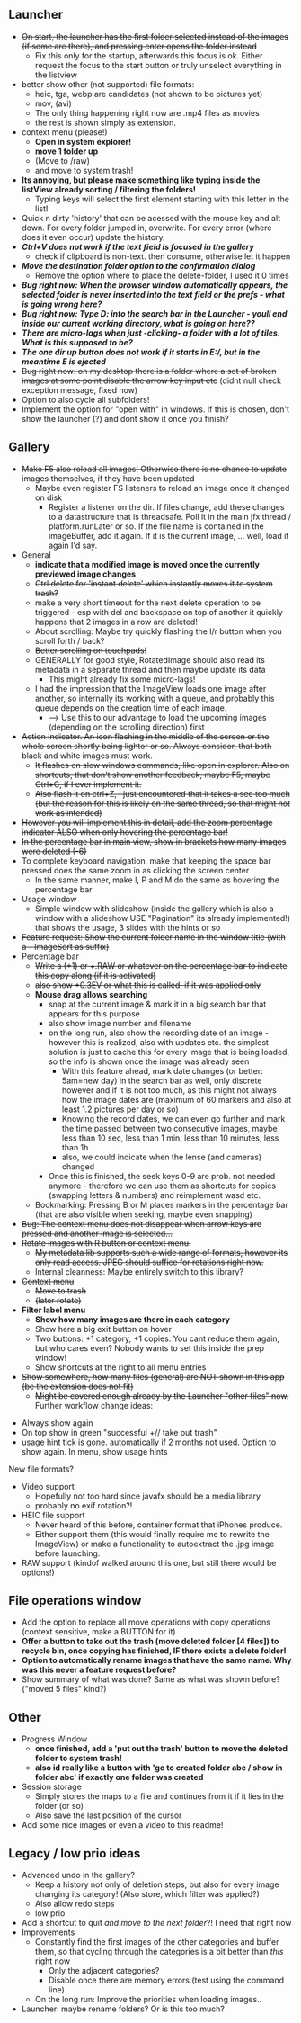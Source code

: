 
## Launcher
* ~~On start, the launcher has the first folder selected instead of the images (if some are there), and pressing enter opens the folder instead~~
  * Fix this only for the startup, afterwards this focus is ok. Either request the focus to the start button or truly unselect everything in the listview
* better show other (not supported) file formats: 
  * heic, tga, webp are candidates (not shown to be pictures yet)
  * mov, (avi)
  * The only thing happening right now are .mp4 files as movies
  * the rest is shown simply as extension. 
* context menu (please!)
  * **Open in system explorer!**
  * **move 1 folder up**
  * (Move to /raw)
  * and move to system trash!
* **Its annoying, but please make something like typing inside the listView already sorting / filtering the folders!**
  * Typing keys will select the first element starting with this letter in the list!
* Quick n dirty 'history' that can be acessed with the mouse key and alt down. For every folder jumped in, overwrite. For every error (where does it even occur) update the history. 
* ***Ctrl+V does not work if the text field is focused in the gallery***
  * check if clipboard is non-text. then consume, otherwise let it happen
* ***Move the destination folder option to the confirmation dialog***
  * Remove the option where to place the delete-folder, I used it 0 times
* ***Bug right now: When the browser window automatically appears, the selected folder is never inserted into the text field or the prefs - what is going wrong here?***
* ***Bug right now: Type D: into the search bar in the Launcher - youll end inside our current working directory, what is going on here??***
* ***There are micro-lags when just -clicking- a folder with a lot of tiles. What is this supposed to be?***
* ***The one dir up button does not work if it starts in E:/, but in the meantime E is ejected***
* ~~Bug right now: on my desktop there is a folder where a set of broken images at some point disable the arrow key input etc~~ (didnt null check exception message, fixed now)
* Option to also cycle all subfolders!
* Implement the option for "open with" in windows. If this is chosen, don't show the launcher (?) and dont show it once you finish? 
  
## Gallery
* ~~Make F5 also reload all images! Otherwise there is no chance to update images themselves, if they have been updated~~
  * Maybe even register FS listeners to reload an image once it changed on disk
    * Register a listener on the dir. If files change, add these changes to a datastructure that is threadsafe. Poll it in the main jfx thread / platform.runLater or so. If the file name is contained in the imageBuffer, add it again. If it is the current image, ... well, load it again I'd say. 
* General
  * **indicate that a modified image is moved once the currently previewed image changes**
  * ~~Ctrl delete for 'instant delete' which instantly moves it to system trash?~~
  * make a very short timeout for the next delete operation to be triggered - esp with del and backspace on top of another it quickly happens that 2 images in a row are deleted!
  * About scrolling: Maybe try quickly flashing the l/r button when you scroll forth / back?
  * ~~Better scrolling on touchpads!~~
  * GENERALLY for good style, RotatedImage should also read its metadata in a separate thread and then maybe update its data
    * This might already fix some micro-lags! 
  * I had the impression that the ImageView loads one image after another, so internally its working with a queue, and probably this queue depends on the creation time of each image. 
    * --> Use this to our advantage to load the upcoming images (depending on the scrolling direction) first
* ~~Action indicator. An icon flashing in the middle of the screen or the whole screen shortly being lighter or so. Always consider, that both black and white images must work.~~
  * ~~It flashes on slow windows commands, like open in explorer. Also on shortcuts, that don't show another feedback, maybe F5, maybe Ctrl+C, if I ever implement it.~~
  * ~~Also flash it on ctrl+Z, I just encountered that it takes a sec too much (but the reason for this is likely on the same thread, so that might not work as intended)~~
* ~~However you will implement this in detail, add the zoom percentage indicator ALSO when only hovering the percentage bar!~~
* ~~In the percentage bar in main view, show in brackets how many images were deleted (-6)~~
* To complete keyboard navigation, make that keeping the space bar pressed does the same zoom in as clicking the screen center
  * In the same manner, make I, P and M do the same as hovering the percentage bar
* Usage window
  * Simple window with slideshow (inside the gallery which is also a window with a slideshow USE "Pagination" its already implemented!) that shows the usage, 3 slides with the hints or so
* ~~Feature request: Show the current folder name in the window title (with a - ImageSort as suffix)~~
* Percentage bar
  * ~~Write a (+1) or +.RAW or whatever on the percentage bar to indicate this copy along (if it is activated)~~
  * ~~also show +0.3EV or what this is called, if it was applied only~~
  * **Mouse drag allows searching**
    * snap at the current image & mark it in a big search bar that appears for this purpose
    * also show image number and filename
    * on the long run, also show the recording date of an image - however this is realized, also with updates etc. the simplest solution is just to cache this for every image that is being loaded, so the info is shown once the image was already seen
      * With this feature ahead, mark date changes (or better: 5am=new day) in the search bar as well, only discrete however and if it is not too much, as this might not always how the image dates are (maximum of 60 markers and also at least 1.2 pictures per day or so)
      * Knowing the record dates, we can even go further and mark the time passed between two consecutive images, maybe less than 10 sec, less than 1 min, less than 10 minutes, less than 1h
      * also, we could indicate when the lense (and cameras) changed
    * Once this is finished, the seek keys 0-9 are prob. not needed anymore - therefore we can use them as shortcuts for copies (swapping letters & numbers) and reimplement wasd etc. 
  * Bookmarking: Pressing B or M places markers in the percentage bar (that are also visible when seeking, maybe even snapping)
* ~~Bug: The context menu does not disappear when arrow keys are pressed and another image is selected...~~
* ~~Rotate images with R button or context menu.~~
  * ~~My metadata lib supports such a wide range of formats, however its only read access. JPEG should suffice for rotations right now.~~
  * Internal cleanness: Maybe entirely switch to this library? 
* ~~Context menu~~
  * ~~Move to trash~~
  * ~~(later rotate)~~
* **Filter label menu**
  * **Show how many images are there in each category**
  * Show here a big exit button on hover
  * Two buttons: +1 category, +1 copies. You cant reduce them again, but who cares even? Nobody wants to set this inside the prep window! 
  * Show shortcuts at the right to all menu entries
* ~~Show somewhere, how many files (general) are NOT shown in this app (bc the extension does not fit)~~
  * ~~Might be covered enough already by the Launcher "other files" now.~~
Further workflow change ideas:
- Always show again
- On top show in green "successful +// take out trash"
- usage hint tick is gone. automatically if 2 months not used. Option to show again. In menu, show usage hints


New file formats?
* Video support
  * Hopefully not too hard since javafx should be a media library
  * probably no exif rotation?!
* HEIC file support
  * Never heard of this before, container format that iPhones produce. 
  * Either support them (this would finally require me to rewrite the ImageView) or make a functionality to autoextract the .jpg image before launching. 
* RAW support (kindof walked around this one, but still there would be options!)

## File operations window
  * Add the option to replace all move operations with copy operations (context sensitive, make a BUTTON for it)
  * **Offer a button to take out the trash (move deleted folder \[4 files\]) to recycle bin, once copying has finished, IF there exists a delete folder!** 
  * **Option to automatically rename images that have the same name. Why was this never a feature request before?**
  * Show summary of what was done? Same as what was shown before? ("moved 5 files" kind?)

## Other
* Progress Window
  * **once finished, add a 'put out the trash' button to move the deleted folder to system trash!**
  * **also id really like a button with 'go to created folder abc / show in folder abc' if exactly one folder was created**
* Session storage
  * Simply stores the maps to a file and continues from it if it lies in the folder (or so)
  * Also save the last position of the cursor
* Add some nice images or even a video to this readme! 

## Legacy / low prio ideas
* Advanced undo in the gallery? 
    * Keep a history not only of deletion steps, but also for every image changing its category! (Also store, which filter was applied?)
    * Also allow redo steps
    * low prio
* Add a shortcut to quit *and move to the next folder*?! I need that right now
* Improvements
  * Constantly find the first images of the other categories and buffer them, so that cycling through the categories is a bit better than *this* right now
    * Only the adjacent categories?
    * Disable once there are memory errors (test using the command line)
  * On the long run: Improve the priorities when loading images..
* Launcher: maybe rename folders? Or is this too much? 

